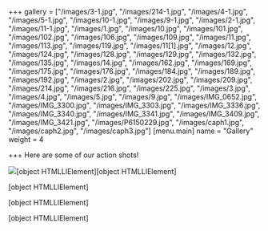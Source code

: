 +++
gallery = ["/images/3-1.jpg", "/images/214-1.jpg", "/images/4-1.jpg", "/images/5-1.jpg", "/images/10-1.jpg", "/images/9-1.jpg", "/images/2-1.jpg", "/images/11-1.jpg", "/images/1.jpg", "/images/10.jpg", "/images/101.jpg", "/images/102.jpg", "/images/106.jpg", "/images/109.jpg", "/images/11.jpg", "/images/113.jpg", "/images/119.jpg", "/images/11[1].jpg", "/images/12.jpg", "/images/124.jpg", "/images/128.jpg", "/images/129.jpg", "/images/132.jpg", "/images/135.jpg", "/images/14.jpg", "/images/162.jpg", "/images/169.jpg", "/images/175.jpg", "/images/176.jpg", "/images/184.jpg", "/images/189.jpg", "/images/192.jpg", "/images/2.jpg", "/images/202.jpg", "/images/209.jpg", "/images/214.jpg", "/images/216.jpg", "/images/225.jpg", "/images/3.jpg", "/images/4.jpg", "/images/5.jpg", "/images/9.jpg", "/images/IMG_0652.jpg", "/images/IMG_3300.jpg", "/images/IMG_3303.jpg", "/images/IMG_3336.jpg", "/images/IMG_3340.jpg", "/images/IMG_3341.jpg", "/images/IMG_3409.jpg", "/images/IMG_3421.jpg", "/images/P6150229.jpg", "/images/caph1.jpg", "/images/caph2.jpg", "/images/caph3.jpg"]
[menu.main]
name = "Gallery"
weight = 4

+++
Here are some of our action shots!

![](/images/caph3.jpg)\[object HTMLLIElement\]\[object HTMLLIElement\]

\[object HTMLLIElement\]

\[object HTMLLIElement\]

\[object HTMLLIElement\]
